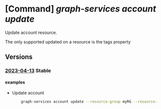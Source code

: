 # [Command] _graph-services account update_

Update account resource.

The only supported updated on a resource is the tags property

## Versions

### [2023-04-13](/Resources/mgmt-plane/L3N1YnNjcmlwdGlvbnMve30vcmVzb3VyY2Vncm91cHMve30vcHJvdmlkZXJzL21pY3Jvc29mdC5ncmFwaHNlcnZpY2VzL2FjY291bnRzL3t9/2023-04-13.xml) **Stable**

<!-- mgmt-plane /subscriptions/{}/resourcegroups/{}/providers/microsoft.graphservices/accounts/{} 2023-04-13 -->

#### examples

- Update account
    ```bash
        graph-services account update --resource-group myRG --resource-name myGraphAppBilling --subscription mySubscriptionGUID --location global --tags "foo1=bar1" "baz1=qux1"
    ```
